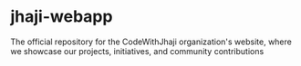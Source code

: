 # jhaji-webapp
The official repository for the CodeWithJhaji organization's website, where we showcase our projects, initiatives, and community contributions
